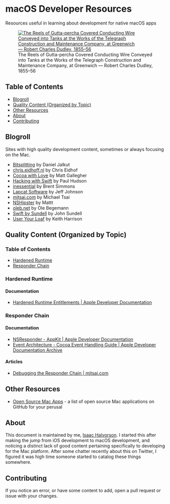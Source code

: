 # macOS Developer Resources

Resources useful in learning about development for native macOS apps

<figure>
	<a href="./assets/the-reels-of-gutta-percha-covered-conducting-wire-conveyed-into-tanks-at-the-works-of-the-telegraph-construction-and-maintenance-company-at-greenwich.jpg">
		<image src="./assets/the-reels-of-gutta-percha-covered-conducting-wire-conveyed-into-tanks-at-the-works-of-the-telegraph-construction-and-maintenance-company-at-greenwich.jpg" alt="The Reels of Gutta-percha Covered Conducting Wire Conveyed into Tanks at the Works of the Telegraph Construction and Maintenance Company, at Greenwich — Robert Charles Dudley, 1855–56" />
	</a>
	<figcaption>
		The Reels of Gutta-percha Covered Conducting Wire Conveyed into Tanks at the Works of the Telegraph Construction and Maintenance Company, at Greenwich — Robert Charles Dudley, 1855–56
	</figcaption>
</figure>

## Table of Contents

- [Blogroll](#blogroll)
- [Quality Content (Organized by Topic)](#quality-content-organized-by-topic)
- [Other Resources](#other-resources)
- [About](#about)
- [Contributing](#contributing)

## Blogroll

Sites with high quality development content, sometimes or always focusing on the Mac.

- [Bitsplitting](https://bitsplitting.org) by Daniel Jalkut
- [chris.eidhoff.nl](http://chris.eidhof.nl) by Chris Eidhof
- [Cocoa with Love](https://www.cocoawithlove.com) by Matt Gallegher
- [Hacking with Swift](https://www.hackingwithswift.com/articles) by Paul Hudson
- [inessential](https://inessential.com) by Brent Simmons
- [Lapcat Software](http://lapcatsoftware.com/articles/index.html) by Jeff Johnson
- [mjtsai.com](https://mjtsai.com/blog/) by Michael Tsai
- [NSHipster](https://nshipster.com) by Mattt
- [oleb.net](https://oleb.net/blog/) by Ole Begemann
- [Swift by Sundell](https://www.swiftbysundell.com) by John Sundell
- [User Your Loaf](https://useyourloaf.com/blog/) by Keith Harrison

## Quality Content (Organized by Topic)

### Table of Contents

- [Hardened Runtime](#hardened-runtime)
- [Responder Chain](#responder-chain)

### Hardened Runtime

#### Documentation

- [Hardened Runtime Entitlements | Apple Developer Documentation](https://developer.apple.com/documentation/security/hardened_runtime_entitlements)

### Responder Chain

#### Documentation

- [NSResponder - AppKit | Apple Developer Documentation](https://developer.apple.com/documentation/appkit/nsresponder)
- [Event Architecture - Cocoa Event Handling Guide | Apple Developer Documentation Archive](https://developer.apple.com/library/archive/documentation/Cocoa/Conceptual/EventOverview/EventArchitecture/EventArchitecture.html#//apple_ref/doc/uid/10000060i-CH3-SW2)

#### Articles

- [Debugging the Responder Chain | mjtsai.com](https://mjtsai.com/blog/2019/07/30/debugging-the-responder-chain/)

## Other Resources

- [Open Source Mac Apps](https://github.com/serhii-londar/open-source-mac-os-apps) - a list of open source Mac applications on GitHub for your perusal

## About

This document is maintained by me, [Isaac Halvorson](https://hisaac.net). I started this after making the jump from iOS development to macOS development, and noticing a distinct lack of good content pertaining specifically to developing for the Mac platform. After some chatter recently about this on Twitter, I figured it was high time someone started to catalog these things somewhere.

## Contributing

If you notice an error, or have some content to add, open a pull request or issue with your changes.
